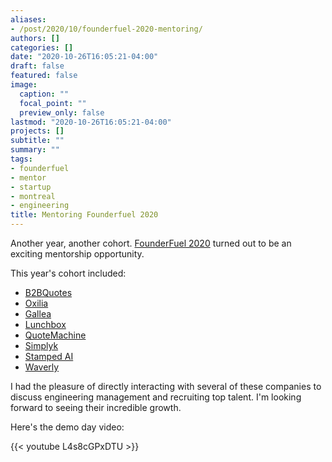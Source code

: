 ```yaml
---
aliases:
- /post/2020/10/founderfuel-2020-mentoring/
authors: []
categories: []
date: "2020-10-26T16:05:21-04:00"
draft: false
featured: false
image:
  caption: ""
  focal_point: ""
  preview_only: false
lastmod: "2020-10-26T16:05:21-04:00"
projects: []
subtitle: ""
summary: ""
tags:
- founderfuel
- mentor
- startup
- montreal
- engineering
title: Mentoring Founderfuel 2020
---
```


Another year, another cohort.
[FounderFuel 2020](https://founderfuel.com/) turned out to be an exciting mentorship opportunity.

<!--more-->

This year's cohort included:

- [B2BQuotes](https://b2bquotes.com/en/)
- [Oxilia](https://www.oxilia.ca/en/)
- [Gallea](https://www.gallea.ca/fr)
- [Lunchbox](https://trylunchbox.com/)
- [QuoteMachine](https://www.quotemachine.com/)
- [Simplyk](https://www.simplyk.io/)
- [Stamped AI](https://stamped.ai/)
- [Waverly](http://thewaverly.co/)

I had the pleasure of directly interacting with several of these companies to discuss engineering management and recruiting top talent.
I'm looking forward to seeing their incredible growth.

Here's the demo day video:

{{< youtube L4s8cGPxDTU >}}